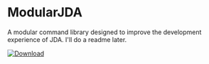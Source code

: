 # ModularJDA
A modular command library designed to improve the development experience of JDA. I'll do a readme later.

[ ![Download](https://api.bintray.com/packages/techdweebgaming/ModularJDA/ModularJDA/images/download.svg) ](https://bintray.com/techdweebgaming/ModularJDA/ModularJDA/_latestVersion)
